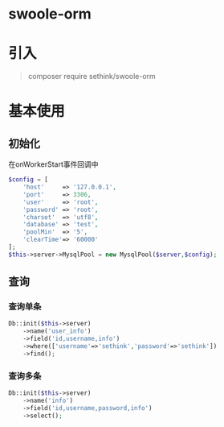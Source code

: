 # swoole-orm

# 引入
>composer require sethink/swoole-orm

# 基本使用

## 初始化

在onWorkerStart事件回调中
```php
$config = [
    'host'     => '127.0.0.1',
    'port'     => 3306,
    'user'     => 'root',
    'password' => 'root',
    'charset'  => 'utf8',
    'database' => 'test',
    'poolMin'  => '5',
    'clearTime'=> '60000'
];
$this->server->MysqlPool = new MysqlPool($server,$config);
```

## 查询

### 查询单条
```php
Db::init($this->server)
    ->name('user_info')
    ->field('id,username,info')
    ->where(['username'=>'sethink','password'=>'sethink'])
    ->find();
```

### 查询多条
```php
Db::init($this->server)
    ->name('info')
    ->field('id,username,password,info')
    ->select();
```
